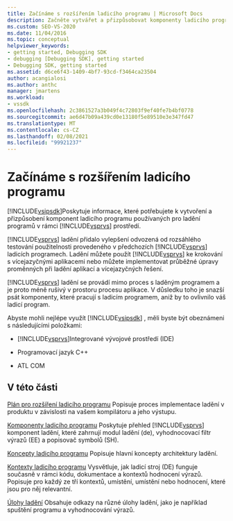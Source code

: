 ```yaml
---
title: Začínáme s rozšířením ladicího programu | Microsoft Docs
description: Začněte vytvářet a přizpůsobovat komponenty ladicího programu používané pro ladění programů v prostředí Visual studia.
ms.custom: SEO-VS-2020
ms.date: 11/04/2016
ms.topic: conceptual
helpviewer_keywords:
- getting started, Debugging SDK
- debugging [Debugging SDK], getting started
- Debugging SDK, getting started
ms.assetid: d6ce6f43-1409-4bf7-93cd-f3464ca23504
author: acangialosi
ms.author: anthc
manager: jmartens
ms.workload:
- vssdk
ms.openlocfilehash: 2c3861527a3b049f4c72803f9ef40fe7b4bf0778
ms.sourcegitcommit: ae6d47b09a439cd0e13180f5e89510e3e347fd47
ms.translationtype: MT
ms.contentlocale: cs-CZ
ms.lasthandoff: 02/08/2021
ms.locfileid: "99921237"
---
```

# <a name="get-started-with-debugger-extensibility"></a>Začínáme s rozšířením ladicího programu
[!INCLUDE[vsipsdk](../../extensibility/includes/vsipsdk_md.md)]Poskytuje informace, které potřebujete k vytvoření a přizpůsobení komponent ladicího programu používaných pro ladění programů v rámci [!INCLUDE[vsprvs](../../code-quality/includes/vsprvs_md.md)] prostředí.

 [!INCLUDE[vsprvs](../../code-quality/includes/vsprvs_md.md)] ladění přidalo vylepšení odvozená od rozsáhlého testování použitelnosti provedeného v předchozích [!INCLUDE[vsprvs](../../code-quality/includes/vsprvs_md.md)] ladicích programech. Ladění můžete použít [!INCLUDE[vsprvs](../../code-quality/includes/vsprvs_md.md)] ke krokování s vícejazyčnými aplikacemi nebo můžete implementovat průběžné úpravy proměnných při ladění aplikací a vícejazyčných řešení.

 [!INCLUDE[vsprvs](../../code-quality/includes/vsprvs_md.md)] ladění se provádí mimo proces s laděným programem a je proto méně rušivý v prostoru procesu aplikace. V důsledku toho je snazší psát komponenty, které pracují s ladicím programem, aniž by to ovlivnilo váš ladicí program.

 Abyste mohli nejlépe využít [!INCLUDE[vsipsdk](../../extensibility/includes/vsipsdk_md.md)] , měli byste být obeznámeni s následujícími položkami:

- [!INCLUDE[vsprvs](../../code-quality/includes/vsprvs_md.md)]Integrované vývojové prostředí (IDE)

- Programovací jazyk C++

- ATL COM

## <a name="in-this-section"></a>V této části
 [Plán pro rozšíření ladicího programu](../../extensibility/debugger/roadmap-for-extending-the-debugger.md) Popisuje proces implementace ladění v produktu v závislosti na vašem kompilátoru a jeho výstupu.

 [Komponenty ladicího programu](../../extensibility/debugger/debugger-components.md) Poskytuje přehled [!INCLUDE[vsprvs](../../code-quality/includes/vsprvs_md.md)] komponent ladění, které zahrnují modul ladění (de), vyhodnocovací filtr výrazů (EE) a popisovač symbolů (SH).

 [Koncepty ladicího programu](../../extensibility/debugger/debugger-concepts.md) Popisuje hlavní koncepty architektury ladění.

 [Kontexty ladicího programu](../../extensibility/debugger/debugger-contexts.md) Vysvětluje, jak ladicí stroj (DE) funguje současně v rámci kódu, dokumentace a kontextů hodnocení výrazů. Popisuje pro každý ze tří kontextů, umístění, umístění nebo hodnocení, které jsou pro něj relevantní.

 [Úlohy ladění](../../extensibility/debugger/debugging-tasks.md) Obsahuje odkazy na různé úlohy ladění, jako je například spuštění programu a vyhodnocování výrazů.
